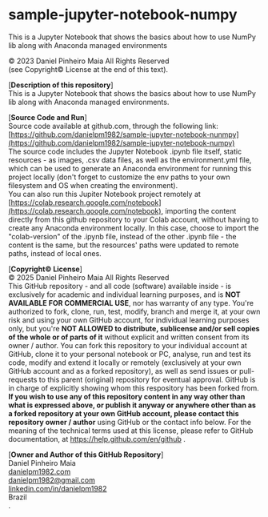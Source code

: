 # sample-jupyter-notebook-numpy
This is a Jupyter Notebook that shows the basics about how to use NumPy lib along with Anaconda managed environments

© 2023 Daniel Pinheiro Maia All Rights Reserved<br>
(see Copyright© License at the end of this text).

[**Description of this repository**]<br>
This is a Jupyter Notebook that shows the basics about how to use NumPy lib along with Anaconda managed environments.

[**Source Code and Run**]<br>
Source code available at github.com, through the following link:<br>
[https://github.com/danielpm1982/sample-jupyter-notebook-nunmpy](https://github.com/danielpm1982/sample-jupyter-notebook-numpy) <br>
The source code includes the Jupyter Notebook .ipynb file itself, static resources - as images, .csv data files, as well as the environment.yml file, which can be used to generate an Anaconda environment for running this project locally (don't forget to customize the env paths to your own filesystem and OS when creating the environment).<br>
You can also run this Jupiter Notebook project remotely at [https://colab.research.google.com/notebook](https://colab.research.google.com/notebook), importing the content directly from this github repository to your Colab account, without having to create any Anaconda environment locally. In this case, choose to import the "colab-version" of the .ipynb file, instead of the other .ipynb file - the content is the same, but the resources' paths were updated to remote paths, instead of local ones.

[**Copyright© License**]<br>
© 2025 Daniel Pinheiro Maia All Rights Reserved<br>
This GitHub repository - and all code (software) available inside - is exclusively for academic and individual learning purposes, and is **NOT AVAILABLE FOR COMMERCIAL USE**, nor has warranty of any type. You're authorized to fork, clone, run, test, modify, branch and merge it, at your own risk and using your own GitHub account, for individual learning purposes only, but you're **NOT ALLOWED to distribute, sublicense and/or sell copies of the whole or of parts of it** without explicit and written consent from its owner / author. You can fork this repository to your individual account at GitHub, clone it to your personal notebook or PC, analyse, run and test its code, modify and extend it locally or remotely (exclusively at your own GitHub account and as a forked repository), as well as send issues or pull-requests to this parent (original) repository for eventual approval. GitHub is in charge of explicitly showing whom this respository has been forked from. **If you wish to use any of this repository content in any way other than what is expressed above, or publish it anyway or anywhere other than as a forked repository at your own GitHub account, please contact this repository owner / author** using GitHub or the contact info below. For the meaning of the technical terms used at this license, please refer to GitHub documentation, at https://help.github.com/en/github .

[**Owner and Author of this GitHub Repository**]<br>
Daniel Pinheiro Maia<br>
[danielpm1982.com](https://www.danielpm1982.com)<br>
danielpm1982@gmail.com<br>
[linkedin.com/in/danielpm1982](https://www.linkedin.com/in/danielpm1982)<br>
Brazil<br>
.
